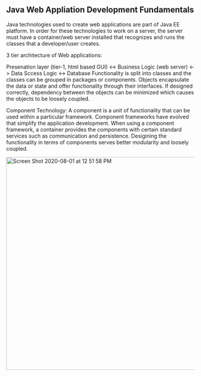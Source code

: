 
## Java Web Appliation Development Fundamentals 

Java technologies used to create web applications are part of Java EE platform. In order for these technologies to work on a server, the server must have a 
container/web server installed that recognizes and runs the classes that a developer/user creates.


3 tier architecture of Web applications:

Presenation layer (tier-1, html based GUI) <-> Business Logic (web server) <-> Data Sccess Logic <-> Database
Functionality is split into classes and the classes can be grouped in packages or components. Objects encapsulate the data or state and offer functionality
through their interfaces. If designed correctly, dependency between the objects can be minimized which causes the objects to be loosely coupled.

Component Technology: A component is a unit of functionality that can be used within a particular framework. Component frameworks have evolved that simplify
the application development. When using a component framework, a container provides the components with certain standard services such as communication and 
persistence. Desigining the functionality in terms of components serves better modularity and loosely coupled.

<img width="567" alt="Screen Shot 2020-08-01 at 12 51 58 PM" src="https://user-images.githubusercontent.com/5779462/89096758-85e4c780-d3f6-11ea-872e-0170c0e68454.png">

